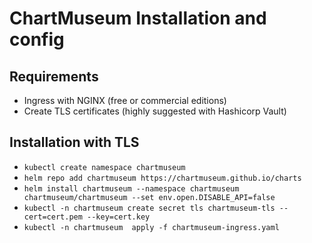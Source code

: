 # ChartMuseum Installation and config

## Requirements
- Ingress with NGINX (free or commercial editions)
- Create TLS certificates (highly suggested with Hashicorp Vault)

## Installation with TLS

- `kubectl create namespace chartmuseum`
- `helm repo add chartmuseum https://chartmuseum.github.io/charts`
- `helm install chartmuseum --namespace chartmuseum chartmuseum/chartmuseum --set env.open.DISABLE_API=false`
- `kubectl -n chartmuseum create secret tls chartmuseum-tls --cert=cert.pem --key=cert.key`
- `kubectl -n chartmuseum  apply -f chartmuseum-ingress.yaml`
